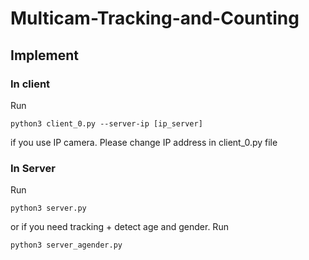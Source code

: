 # Multicam-Tracking-and-Counting

## Implement
### In client 
Run 
```
python3 client_0.py --server-ip [ip_server]
```
if you use IP camera. Please change IP address in client_0.py file 

### In Server
Run
```
python3 server.py
```
or if you need tracking + detect age and gender. Run
```
python3 server_agender.py
```
